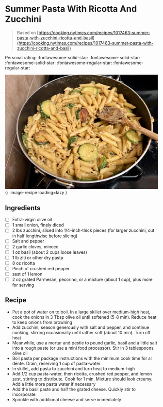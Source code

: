 # Summer Pasta With Ricotta And Zucchini

> Based on [https://cooking.nytimes.com/recipes/1017463-summer-pasta-with-zucchini-ricotta-and-basil](https://cooking.nytimes.com/recipes/1017463-summer-pasta-with-zucchini-ricotta-and-basil)

<!-- {cts} rating=3; (User can specify rating on scale of 1-5) -->

Personal rating: :fontawesome-solid-star: :fontawesome-solid-star: :fontawesome-solid-star: :fontawesome-regular-star: :fontawesome-regular-star:

<!-- {cte} -->

<!-- {cts} name_image=summer_pasta_with_ricotta_and_zucchini.jpeg; (User can specify image name) -->

![summer_pasta_with_ricotta_and_zucchini.jpeg](./summer_pasta_with_ricotta_and_zucchini.jpeg){: .image-recipe loading=lazy }

<!-- {cte} -->

## Ingredients

- [ ] Extra-virgin olive oil
- [ ] 1 small onion, finely diced
- [ ] 2 lbs zucchini, sliced into 1/4-inch-thick pieces (for larger zucchini, cut in half lengthwise before slicing)
- [ ] Salt and pepper
- [ ] 2 garlic cloves, minced
- [ ] 1 oz basil (about 2 cups loose leaves)
- [ ] 1 lb ziti or other dry pasta
- [ ] 8 oz ricotta
- [ ] Pinch of crushed red pepper
- [ ] zest of 1 lemon
- [ ] 2 oz grated Parmesan, pecorino, or a mixture (about 1 cup), plus more for serving

## Recipe

- Put a pot of water on to boil. In a large skillet over medium-high heat, cook the onions in 3 Tbsp olive oil until softened (5-8 min). Reduce heat to keep onions from browning
- Add zucchini, season generously with salt and pepper, and continue cooking, stirring occasionally until rather soft (about 10 min). Turn off heat
- Meanwhile, use a mortar and pestle to pound garlic, basil and a little salt into a rough paste (or use a mini food processor). Stir in 3 tablespoons olive oil
- Boil pasta per package instructions with the minimum cook time for al dente. Drain, reserving 1 cup of pasta-water
- In skillet, add pasta to zucchini and turn heat to medium-high
- Add 1/2 cup pasta-water, then ricotta, crushed red pepper, and lemon zest, stirring to distribute. Cook for 1 min. Mixture should look creamy. Add a little more pasta water if necessary
- Add the basil paste and half the grated cheese. Quickly stir to incorporate
- Sprinkle with additional cheese and serve immediately
